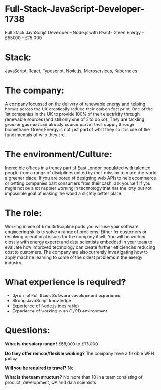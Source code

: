 # Full-Stack-JavaScript-Developer-1738
Full Stack JavaScript Developer – Node.js with React- Green Energy - £55000 - £75 000  

# Stack: 
JavaScript, React, Typescript, Node.js, Microservices, Kubernetes  

# The company: 
A company focussed on the delivery of renewable energy and helping homes across the UK drastically reduce their carbon foot print. One of the 1st companies in the UK to provide 100% of their electricity through renewable sources (and still only one of 3 to do so). They are tackling greener gas next and already source part of their supply through biomethane. Green Energy is not just part of what they do it is one of the fundamentals of who they are. 

# The environment/Culture: 
Incredible offices in a trendy part of East London populated with talented people from a range of disciplines united by their mission to make the world a greener place. If you are bored of designing web APIs to help ecommerce or betting companies part consumers from their cash, ask yourself if you might not be a lot happier working in technology that has the lofty but not impossible goal of making the world a slightly better place. 

# The role: 
Working in one of 6 multidiscipline pods you will use your software engineering skills to solve a range of problems. Either for customers or resolving operational issues for the company itself. You will be working closely with energy experts and data scientists embedded in your team to evaluate how improved technology can create further efficiencies reducing cost to customers. The company are also currently investigating how to apply machine learning to some of the oldest problems in the energy industry.

# What experience is required?

-	2yrs + of Full Stack Software development experience
-	Strong JavaScript knowledge
-	Experience of Node.js (desirable) 
-	Experience of working in an CI/CD environment 

# Questions:
**What is the salary range?**
£55,000 to £75,000

**Do they offer remote/flexible working?**
The company have a flexible WFH policy 

**Will you be required to travel?** 
No

**What is the team structure?**
No more than 10 in a team consisting of product, development, QA and data scientists


